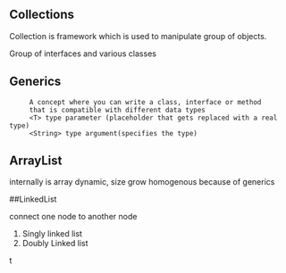 ## Collections

Collection is framework which is used to manipulate group of objects.


Group of interfaces and various classes

## Generics
         A concept where you can write a class, interface or method
         that is compatible with different data types
         <T> type parameter (placeholder that gets replaced with a real type)
         <String> type argument(specifies the type)

## ArrayList
internally is array
dynamic, size grow
homogenous because of generics

##LinkedList

connect one node to another node

1. Singly linked list
2. Doubly Linked list

t

